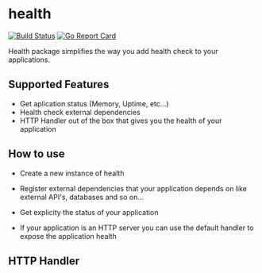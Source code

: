 # health

[![Build Status](https://travis-ci.org/Talento90/health.svg?branch=master)](https://travis-ci.org/Talento90/health) [![Go Report Card](https://goreportcard.com/badge/github.com/Talento90/health)](https://goreportcard.com/report/github.com/Talento90/health)

Health package simplifies the way you add health check to your applications.

## Supported Features

- Get aplication status (Memory, Uptime, etc...)
- Health check external dependencies
- HTTP Handler out of the box that gives you the health of your application

## How to use

- Create a new instance of health

- Register external dependencies that your application depends on like external API's, databases and so on...

- Get explicity the status of your application

- If your application is an HTTP server you can use the default handler to expose the application health


## HTTP Handler

